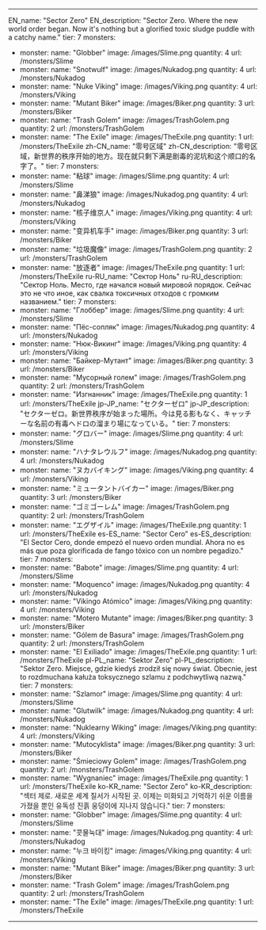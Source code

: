 ---

EN_name: "Sector Zero"
EN_description: "Sector Zero. Where the new world order began. Now it's nothing but a glorified toxic sludge puddle with a catchy name."
tier: 7
monsters:
  - monster:
    name: "Globber"
    image: /images/Slime.png
    quantity: 4
    url: /monsters/Slime
  - monster:
    name: "Snotwulf"
    image: /images/Nukadog.png
    quantity: 4
    url: /monsters/Nukadog
  - monster:
    name: "Nuke Viking"
    image: /images/Viking.png
    quantity: 4
    url: /monsters/Viking
  - monster:
    name: "Mutant Biker"
    image: /images/Biker.png
    quantity: 3
    url: /monsters/Biker
  - monster:
    name: "Trash Golem"
    image: /images/TrashGolem.png
    quantity: 2
    url: /monsters/TrashGolem
  - monster:
    name: "The Exile"
    image: /images/TheExile.png
    quantity: 1
    url: /monsters/TheExile
zh-CN_name: "零号区域"
zh-CN_description: "零号区域，新世界的秩序开始的地方。现在就只剩下满是剧毒的泥坑和这个顺口的名字了。"
tier: 7
monsters:
  - monster:
    name: "粘球"
    image: /images/Slime.png
    quantity: 4
    url: /monsters/Slime
  - monster:
    name: "鼻涕狼"
    image: /images/Nukadog.png
    quantity: 4
    url: /monsters/Nukadog
  - monster:
    name: "核子维京人"
    image: /images/Viking.png
    quantity: 4
    url: /monsters/Viking
  - monster:
    name: "变异机车手"
    image: /images/Biker.png
    quantity: 3
    url: /monsters/Biker
  - monster:
    name: "垃圾魔像"
    image: /images/TrashGolem.png
    quantity: 2
    url: /monsters/TrashGolem
  - monster:
    name: "放逐者"
    image: /images/TheExile.png
    quantity: 1
    url: /monsters/TheExile
ru-RU_name: "Сектор Ноль"
ru-RU_description: "Сектор Ноль. Место, где начался новый мировой порядок. Сейчас это не что иное, как свалка токсичных отходов с громким названием."
tier: 7
monsters:
  - monster:
    name: "Глоббер"
    image: /images/Slime.png
    quantity: 4
    url: /monsters/Slime
  - monster:
    name: "Пёс-сопляк"
    image: /images/Nukadog.png
    quantity: 4
    url: /monsters/Nukadog
  - monster:
    name: "Нюк-Викинг"
    image: /images/Viking.png
    quantity: 4
    url: /monsters/Viking
  - monster:
    name: "Байкер-Мутант"
    image: /images/Biker.png
    quantity: 3
    url: /monsters/Biker
  - monster:
    name: "Мусорный голем"
    image: /images/TrashGolem.png
    quantity: 2
    url: /monsters/TrashGolem
  - monster:
    name: "Изгнанник"
    image: /images/TheExile.png
    quantity: 1
    url: /monsters/TheExile
jp-JP_name: "セクターゼロ"
jp-JP_description: "セクターゼロ。新世界秩序が始まった場所。今は見る影もなく、キャッチーな名前の有毒ヘドロの溜まり場になっている。"
tier: 7
monsters:
  - monster:
    name: "グロバー"
    image: /images/Slime.png
    quantity: 4
    url: /monsters/Slime
  - monster:
    name: "ハナタレウルフ"
    image: /images/Nukadog.png
    quantity: 4
    url: /monsters/Nukadog
  - monster:
    name: "ヌカバイキング"
    image: /images/Viking.png
    quantity: 4
    url: /monsters/Viking
  - monster:
    name: "ミュータントバイカー"
    image: /images/Biker.png
    quantity: 3
    url: /monsters/Biker
  - monster:
    name: "ゴミゴーレム"
    image: /images/TrashGolem.png
    quantity: 2
    url: /monsters/TrashGolem
  - monster:
    name: "エグザイル"
    image: /images/TheExile.png
    quantity: 1
    url: /monsters/TheExile
es-ES_name: "Sector Cero"
es-ES_description: "El Sector Cero, donde empezó el nuevo orden mundial. Ahora no es más que poza glorificada de fango tóxico con un nombre pegadizo."
tier: 7
monsters:
  - monster:
    name: "Babote"
    image: /images/Slime.png
    quantity: 4
    url: /monsters/Slime
  - monster:
    name: "Moquenco"
    image: /images/Nukadog.png
    quantity: 4
    url: /monsters/Nukadog
  - monster:
    name: "Vikingo Atómico"
    image: /images/Viking.png
    quantity: 4
    url: /monsters/Viking
  - monster:
    name: "Motero Mutante"
    image: /images/Biker.png
    quantity: 3
    url: /monsters/Biker
  - monster:
    name: "Gólem de Basura"
    image: /images/TrashGolem.png
    quantity: 2
    url: /monsters/TrashGolem
  - monster:
    name: "El Exiliado"
    image: /images/TheExile.png
    quantity: 1
    url: /monsters/TheExile
pl-PL_name: "Sektor Zero"
pl-PL_description: "Sektor Zero. Miejsce, gdzie kiedyś zrodził się nowy świat. Obecnie, jest to rozdmuchana kałuża toksycznego szlamu z podchwytliwą nazwą."
tier: 7
monsters:
  - monster:
    name: "Szlamor"
    image: /images/Slime.png
    quantity: 4
    url: /monsters/Slime
  - monster:
    name: "Glutwilk"
    image: /images/Nukadog.png
    quantity: 4
    url: /monsters/Nukadog
  - monster:
    name: "Nuklearny Wiking"
    image: /images/Viking.png
    quantity: 4
    url: /monsters/Viking
  - monster:
    name: "Mutocyklista"
    image: /images/Biker.png
    quantity: 3
    url: /monsters/Biker
  - monster:
    name: "Śmieciowy Golem"
    image: /images/TrashGolem.png
    quantity: 2
    url: /monsters/TrashGolem
  - monster:
    name: "Wygnaniec"
    image: /images/TheExile.png
    quantity: 1
    url: /monsters/TheExile
ko-KR_name: "Sector Zero"
ko-KR_description: "섹터 제로. 새로운 세계 질서가 시작된 곳. 이제는 미화되고 기억하기 쉬운 이름을 가졌을 뿐인 유독성 진흙 웅덩이에 지나지 않습니다."
tier: 7
monsters:
  - monster:
    name: "Globber"
    image: /images/Slime.png
    quantity: 4
    url: /monsters/Slime
  - monster:
    name: "콧물눅대"
    image: /images/Nukadog.png
    quantity: 4
    url: /monsters/Nukadog
  - monster:
    name: "누크 바이킹"
    image: /images/Viking.png
    quantity: 4
    url: /monsters/Viking
  - monster:
    name: "Mutant Biker"
    image: /images/Biker.png
    quantity: 3
    url: /monsters/Biker
  - monster:
    name: "Trash Golem"
    image: /images/TrashGolem.png
    quantity: 2
    url: /monsters/TrashGolem
  - monster:
    name: "The Exile"
    image: /images/TheExile.png
    quantity: 1
    url: /monsters/TheExile
---
